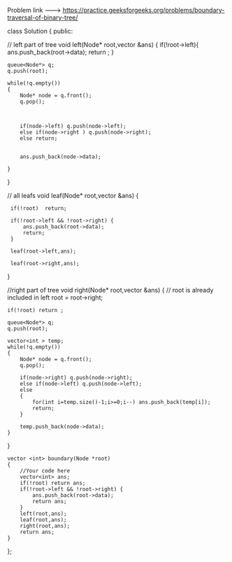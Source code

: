 Problem link ---> https://practice.geeksforgeeks.org/problems/boundary-traversal-of-binary-tree/

class Solution {
public:

// left part of tree
void left(Node* root,vector<int> &ans)
{
    if(!root->left){
         ans.push_back(root->data);
        return ;
    } 
    
    queue<Node*> q;
    q.push(root);
    
    while(!q.empty())
    {
        Node* node = q.front();
        q.pop();
        
        
        
        if(node->left) q.push(node->left);
        else if(node->right ) q.push(node->right);
        else return;
        
        
        ans.push_back(node->data);
        
    }
}

// all leafs
void leaf(Node* root,vector<int> &ans)
{

     if(!root)  return;
     
     if(!root->left && !root->right) {
         ans.push_back(root->data);
         return;
     }
  
     leaf(root->left,ans);
     
     leaf(root->right,ans);
     
}

//right part of tree
void right(Node* root,vector<int> &ans)
{
    // root is already included in left
    root = root->right;
    
    if(!root) return ;
    
    queue<Node*> q;
    q.push(root);
    
    vector<int > temp;
    while(!q.empty())
    {
        Node* node = q.front();
        q.pop();
        
        if(node->right) q.push(node->right);
        else if(node->left) q.push(node->left);
        else 
        {
            for(int i=temp.size()-1;i>=0;i--) ans.push_back(temp[i]);
            return;
        }
        
        temp.push_back(node->data);
    }
    
    
}

    vector <int> boundary(Node *root)
    {
        //Your code here
        vector<int> ans;
        if(!root) return ans;
        if(!root->left && !root->right) {
            ans.push_back(root->data);
            return ans;
        }
        left(root,ans);
        leaf(root,ans);
        right(root,ans);
        return ans;
    }
};
